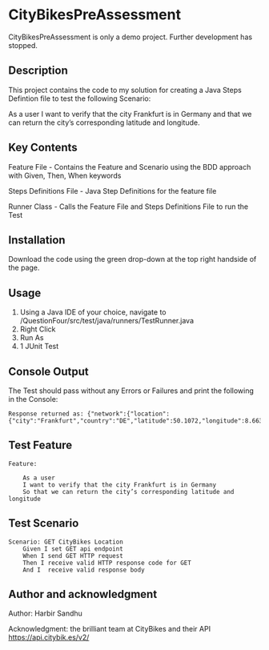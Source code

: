 # CityBikesPreAssessment

CityBikesPreAssessment is only a demo project. Further development has stopped. 

## Description

This project contains the code to my solution for creating a Java Steps Defintion file to test the following Scenario:

As a user I want to verify that the city Frankfurt is in Germany and that we can return the city’s corresponding latitude and longitude.

## Key Contents

Feature File - Contains the Feature and Scenario using the BDD approach with Given, Then, When keywords

Steps Definitions File - Java Step Definitions for the feature file

Runner Class - Calls the Feature File and Steps Definitions File to run the Test

## Installation

Download the code using the green drop-down at the top right handside of the page.

## Usage

1. Using a Java IDE of your choice, navigate to /QuestionFour/src/test/java/runners/TestRunner.java
2. Right Click
3. Run As
4. 1 JUnit Test

## Console Output

The Test should pass without any Errors or Failures and print the following in the Console:

```
Response returned as: {"network":{"location":{"city":"Frankfurt","country":"DE","latitude":50.1072,"longitude":8.66375}}}
```

## Test Feature

```
Feature: 		

	As a user
	I want to verify that the city Frankfurt is in Germany
	So that we can return the city’s corresponding latitude and longitude
```

## Test Scenario

```
Scenario: GET CityBikes Location
	Given I set GET api endpoint
	When I send GET HTTP request
	Then I receive valid HTTP response code for GET
	And I  receive valid response body  
```

## Author and acknowledgment

Author: Harbir Sandhu

Acknowledgment: the brilliant team at CityBikes and their API https://api.citybik.es/v2/
